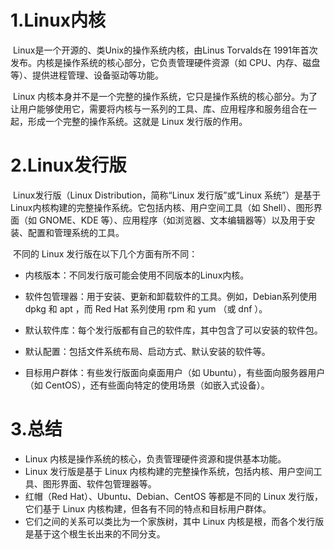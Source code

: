 # 1.Linux内核

​	Linux是一个开源的、类Unix的操作系统内核，由Linus Torvalds在 1991年首次发布。内核是操作系统的核心部分，它负责管理硬件资源（如 CPU、内存、磁盘等）、提供进程管理、设备驱动等功能。

​	Linux 内核本身并不是一个完整的操作系统，它只是操作系统的核心部分。为了让用户能够使用它，需要将内核与一系列的工具、库、应用程序和服务组合在一起，形成一个完整的操作系统。这就是 Linux 发行版的作用。

# 2.Linux发行版

​	Linux发行版（Linux Distribution，简称“Linux 发行版”或“Linux 系统”）是基于Linux内核构建的完整操作系统。它包括内核、用户空间工具（如 Shell）、图形界面（如 GNOME、KDE 等）、应用程序（如浏览器、文本编辑器等）以及用于安装、配置和管理系统的工具。

​	不同的 Linux 发行版在以下几个方面有所不同：

- 内核版本：不同发行版可能会使用不同版本的Linux内核。

- 软件包管理器：用于安装、更新和卸载软件的工具。例如，Debian系列使用   dpkg   和   apt  ，而 Red Hat 系列使用   rpm   和   yum  （或   dnf  ）。

- 默认软件库：每个发行版都有自己的软件库，其中包含了可以安装的软件包。

- 默认配置：包括文件系统布局、启动方式、默认安装的软件等。

- 目标用户群体：有些发行版面向桌面用户（如 Ubuntu），有些面向服务器用户（如 CentOS），还有些面向特定的使用场景（如嵌入式设备）。
# 3.总结

- Linux 内核是操作系统的核心，负责管理硬件资源和提供基本功能。
- Linux 发行版是基于 Linux 内核构建的完整操作系统，包括内核、用户空间工具、图形界面、软件包管理器等。
- 红帽（Red Hat）、Ubuntu、Debian、CentOS 等都是不同的 Linux 发行版，它们基于 Linux 内核构建，但各有不同的特点和目标用户群体。
- 它们之间的关系可以类比为一个家族树，其中 Linux 内核是根，而各个发行版是基于这个根生长出来的不同分支。
